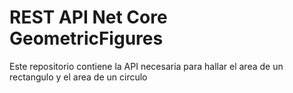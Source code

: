 # REST API Net Core GeometricFigures
Este repositorio contiene la API necesaria para hallar el area de un rectangulo y el area de un circulo

